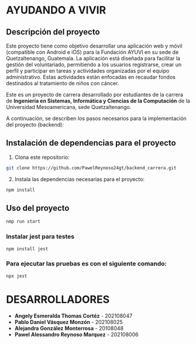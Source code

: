 # AYUDANDO A VIVIR

## Descripción del proyecto

Este proyecto tiene como objetivo desarrollar una aplicación web y móvil (compatible con Android e iOS) para la Fundación AYUVI en su sede de Quetzaltenango, Guatemala. La aplicación está diseñada para facilitar la gestión del voluntariado, permitiendo a los usuarios registrarse, crear un perfil y participar en tareas y actividades organizadas por el equipo administrativo. Estas actividades están enfocadas en recaudar fondos destinados al tratamiento de niños con cáncer.

Este es un proyecto de carrera desarrollado por estudiantes de la carrera de **Ingeniería en Sistemas, Informática y Ciencias de la Computación** de la Universidad Mesoamericana, sede Quetzaltenango.

A continuación, se describen los pasos necesarios para la implementación del proyecto (backend):

## Instalación de dependencias para el proyecto

1. Clona este repositorio:
```bash
git clone https://github.com/PawelReynoso24gt/backend_carrera.git
```

2. Instala las dependencias necesarias para el proyecto:
```bash
npm install
```

## Uso del proyecto
```bash
nmp run start
```

### Instalar jest para testes
```bash
npm install jest
```

### Para ejecutar las pruebas es con el siguiente comando:
```bash
npx jest
```


# DESARROLLADORES

- **Angely Esmeralda Thomas Cortéz** - 202108047
- **Pablo Daniel Vásquez Monzón** - 202108025
- **Alejandra González Monterrosa** - 20108048 
- **Pawel Alessandro Reynoso Marquez** - 202108006